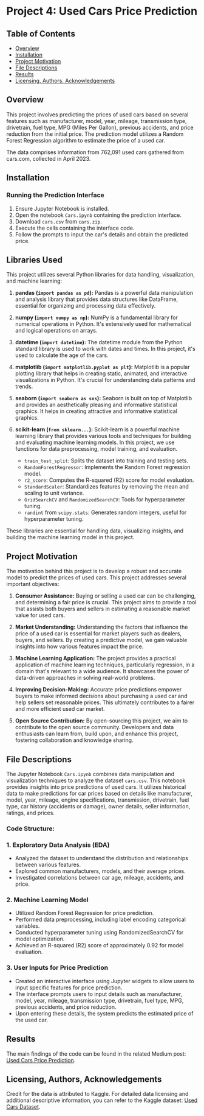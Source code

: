 # Project 4: Used Cars Price Prediction

## Table of Contents

- [Overview](#overview)
- [Installation](#installation)
- [Project Motivation](#project-motivation)
- [File Descriptions](#file-descriptions)
- [Results](#results)
- [Licensing, Authors, Acknowledgements](#licensing-authors-acknowledgements)

## Overview
This project involves predicting the prices of used cars based on several features such as manufacturer, model, year, mileage, transmission type, drivetrain, fuel type, MPG (Miles Per Gallon), previous accidents, and price reduction from the initial price. The prediction model utilizes a Random Forest Regression algorithm to estimate the price of a used car.

The data comprises information from 762,091 used cars gathered from cars.com, collected in April 2023.


## Installation
### Running the Prediction Interface
1. Ensure Jupyter Notebook is installed.
2. Open the notebook `Cars.ipynb` containing the prediction interface.
3. Download `cars.csv` from `cars.zip`.
4. Execute the cells containing the interface code.
5. Follow the prompts to input the car's details and obtain the predicted price.


## Libraries Used

This project utilizes several Python libraries for data handling, visualization, and machine learning:

1. **pandas (`import pandas as pd`):**
   Pandas is a powerful data manipulation and analysis library that provides data structures like DataFrame, essential for organizing and processing data effectively.

2. **numpy (`import numpy as np`):**
   NumPy is a fundamental library for numerical operations in Python. It's extensively used for mathematical and logical operations on arrays.

3. **datetime (`import datetime`):**
   The datetime module from the Python standard library is used to work with dates and times. In this project, it's used to calculate the age of the cars.

4. **matplotlib (`import matplotlib.pyplot as plt`):**
   Matplotlib is a popular plotting library that helps in creating static, animated, and interactive visualizations in Python. It's crucial for understanding data patterns and trends.

5. **seaborn (`import seaborn as sns`):**
   Seaborn is built on top of Matplotlib and provides an aesthetically pleasing and informative statistical graphics. It helps in creating attractive and informative statistical graphics.

6. **scikit-learn (`from sklearn...`):**
   Scikit-learn is a powerful machine learning library that provides various tools and techniques for building and evaluating machine learning models. In this project, we use functions for data preprocessing, model training, and evaluation.

   - `train_test_split`: Splits the dataset into training and testing sets.
   - `RandomForestRegressor`: Implements the Random Forest regression model.
   - `r2_score`: Computes the R-squared (R2) score for model evaluation.
   - `StandardScaler`: Standardizes features by removing the mean and scaling to unit variance.
   - `GridSearchCV` and `RandomizedSearchCV`: Tools for hyperparameter tuning.
   - `randint` from `scipy.stats`: Generates random integers, useful for hyperparameter tuning.

These libraries are essential for handling data, visualizing insights, and building the machine learning model in this project.


## Project Motivation
The motivation behind this project is to develop a robust and accurate model to predict the prices of used cars. This project addresses several important objectives:

1. **Consumer Assistance:**
   Buying or selling a used car can be challenging, and determining a fair price is crucial. This project aims to provide a tool that assists both buyers and sellers in estimating a reasonable market value for used cars.

2. **Market Understanding:**
   Understanding the factors that influence the price of a used car is essential for market players such as dealers, buyers, and sellers. By creating a predictive model, we gain valuable insights into how various features impact the price.

3. **Machine Learning Application:**
   The project provides a practical application of machine learning techniques, particularly regression, in a domain that's relevant to a wide audience. It showcases the power of data-driven approaches in solving real-world problems.

4. **Improving Decision-Making:**
   Accurate price predictions empower buyers to make informed decisions about purchasing a used car and help sellers set reasonable prices. This ultimately contributes to a fairer and more efficient used car market.

5. **Open Source Contribution:**
   By open-sourcing this project, we aim to contribute to the open source community. Developers and data enthusiasts can learn from, build upon, and enhance this project, fostering collaboration and knowledge sharing.


## File Descriptions

The Jupyter Notebook `Cars.ipynb` combines data manipulation and visualization techniques to analyze the dataset `cars.csv`. This notebook provides insights into price predictions of used cars. It utilizes historical data to make predictions for car prices based on details like manufacturer, model, year, mileage, engine specifications, transmission, drivetrain, fuel type, car history (accidents or damage), owner details, seller information, ratings, and prices.

### Code Structure:
### 1. Exploratory Data Analysis (EDA)
- Analyzed the dataset to understand the distribution and relationships between various features.
- Explored common manufacturers, models, and their average prices.
- Investigated correlations between car age, mileage, accidents, and price.

### 2. Machine Learning Model
- Utilized Random Forest Regression for price prediction.
- Performed data preprocessing, including label encoding categorical variables.
- Conducted hyperparameter tuning using RandomizedSearchCV for model optimization.
- Achieved an R-squared (R2) score of approximately 0.92 for model evaluation.

### 3. User Inputs for Price Prediction
- Created an interactive interface using Jupyter widgets to allow users to input specific features for price prediction.
- The interface prompts users to input details such as manufacturer, model, year, mileage, transmission type, drivetrain, fuel type, MPG, previous accidents, and price reduction.
- Upon entering these details, the system predicts the estimated price of the used car.

  
## Results
  
The main findings of the code can be found in the related Medium post: [Used Cars Price Prediction](https://medium.com/@jaume.bogunaurue/used-cars-price-prediction-d9edb0a4319b).


## Licensing, Authors, Acknowledgements
Credit for the data is attributed to Kaggle. For detailed data licensing and additional descriptive information, you can refer to the Kaggle dataset: [Used Cars Dataset](https://www.kaggle.com/datasets/andreinovikov/used-cars-dataset).
